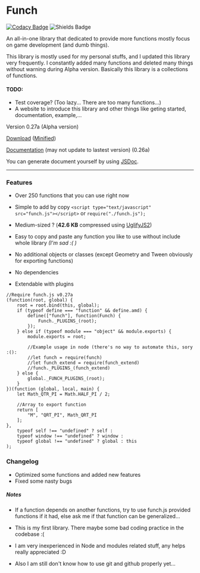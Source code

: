 # Funch
[![Codacy Badge](https://api.codacy.com/project/badge/Grade/426b8adb46464fcfb618dc22d4c7d73d)](https://www.codacy.com/app/Trung0246/Funch?utm_source=github.com&amp;utm_medium=referral&amp;utm_content=Trung0246/Funch&amp;utm_campaign=Badge_Grade)
![Shields Badge](https://img.shields.io/badge/license-MIT-blue.svg)

An all-in-one library that dedicated to provide more functions mostly focus on game development (and dumb things).

This library is mostly used for my personal stuffs, and I updated this library very frequently. I constantly added many functions and deleted many things without warning during Alpha version. Basically this library is a collections of functions.

#### TODO:
- Test coverage? (Too lazy... There are too many functions...)
- A website to introduce this library and other things like geting started, documentation, example,...

Version 0.27a (Alpha version)

[Download](https://cdn.rawgit.com/Trung0246/Funch/e61f3939/src/funch.js) ([Minified](https://cdn.rawgit.com/Trung0246/Funch/e61f3939/src/funch.min.js))

[Documentation](https://cdn.rawgit.com/Trung0246/Funch/7117fafc/docs/index.html) (may not update to lastest version) (0.26a)

You can generate document yourself by using [JSDoc](http://usejsdoc.org/).

---

### Features
- Over 250 functions that you can use right now

- Simple to add by copy `<script type="text/javascript" src="funch.js"></script>` or `require("./funch.js");`

- Medium-sized ? (**42.6 KB** compressed using [UglifyJS2](https://github.com/mishoo/UglifyJS2))

- Easy to copy and paste any function you like to use without include whole library *(I'm sad :( )*

- No additional objects or classes (except Geometry and Tween obviously for exporting functions)

- No dependencies

- Extendable with plugins

```
//Require funch.js v0.27a
(function(root, global) {
	root = root.bind(this, global);
	if (typeof define === "function" && define.amd) {
		define(["funch"], function(Funch) {
			Funch._PLUGINS_(root);
		});
	} else if (typeof module === "object" && module.exports) {
		module.exports = root;
		
		//Example usage in node (there's no way to automate this, sory :():
		//let funch = require(funch)
		//let funch_extend = require(funch_extend)
		//funch._PLUGINS_(funch_extend)
	} else {
		global._FUNCH_PLUGINS_(root);
	}
})(function (global, local, main) {
	let Math_QTR_PI = Math.HALF_PI / 2;

	//Array to export function
	return [
		"M", "QRT_PI", Math_QRT_PI
	];
},
	typeof self !== "undefined" ? self :
	typeof window !== "undefined" ? window :
	typeof global !== "undefined" ? global : this
);
```

### Changelog

- Optimized some functions and added new features
- Fixed some nasty bugs

##### Notes
    
  - If a function depends on another functions, try to use funch.js provided functions if it had, else ask me if that function can be generalized...
    
  - This is my first library. There maybe some bad coding practice in the codebase :(
  
  - I am very inexperienced in Node and modules related stuff, any helps really appreciated :D
  
  - Also I am still don't know how to use git and github properly yet...
